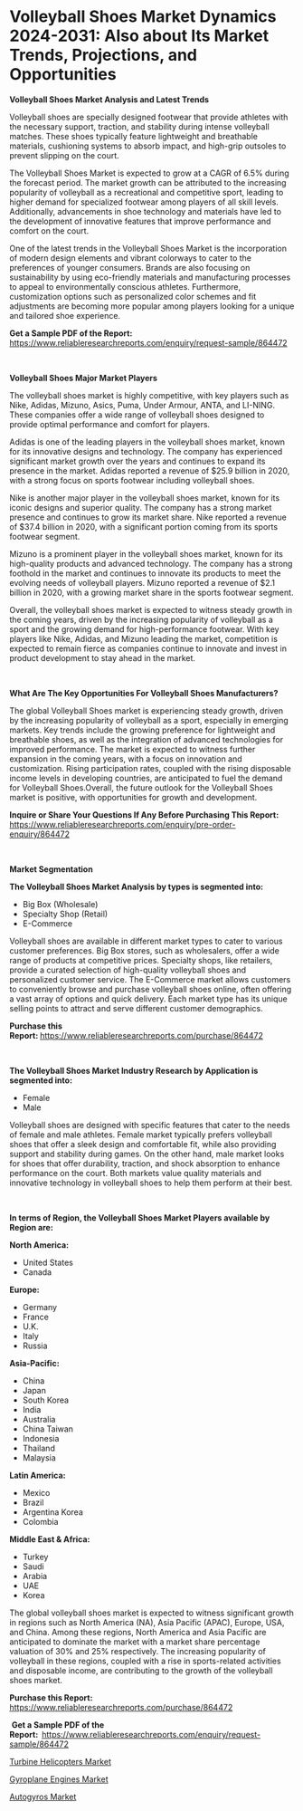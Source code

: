 <p><h1>Volleyball Shoes Market Dynamics 2024-2031: Also about Its Market Trends, Projections, and Opportunities</h1></p><p><strong>Volleyball Shoes Market Analysis and Latest Trends</strong></p>
<p><p>Volleyball shoes are specially designed footwear that provide athletes with the necessary support, traction, and stability during intense volleyball matches. These shoes typically feature lightweight and breathable materials, cushioning systems to absorb impact, and high-grip outsoles to prevent slipping on the court.</p><p>The Volleyball Shoes Market is expected to grow at a CAGR of 6.5% during the forecast period. The market growth can be attributed to the increasing popularity of volleyball as a recreational and competitive sport, leading to higher demand for specialized footwear among players of all skill levels. Additionally, advancements in shoe technology and materials have led to the development of innovative features that improve performance and comfort on the court.</p><p>One of the latest trends in the Volleyball Shoes Market is the incorporation of modern design elements and vibrant colorways to cater to the preferences of younger consumers. Brands are also focusing on sustainability by using eco-friendly materials and manufacturing processes to appeal to environmentally conscious athletes. Furthermore, customization options such as personalized color schemes and fit adjustments are becoming more popular among players looking for a unique and tailored shoe experience.</p></p>
<p><strong>Get a Sample PDF of the Report:&nbsp;</strong> <a href="https://www.reliableresearchreports.com/enquiry/request-sample/864472">https://www.reliableresearchreports.com/enquiry/request-sample/864472</a></p>
<p>&nbsp;</p>
<p><strong>Volleyball Shoes Major Market Players</strong></p>
<p><p>The volleyball shoes market is highly competitive, with key players such as Nike, Adidas, Mizuno, Asics, Puma, Under Armour, ANTA, and LI-NING. These companies offer a wide range of volleyball shoes designed to provide optimal performance and comfort for players.</p><p>Adidas is one of the leading players in the volleyball shoes market, known for its innovative designs and technology. The company has experienced significant market growth over the years and continues to expand its presence in the market. Adidas reported a revenue of $25.9 billion in 2020, with a strong focus on sports footwear including volleyball shoes.</p><p>Nike is another major player in the volleyball shoes market, known for its iconic designs and superior quality. The company has a strong market presence and continues to grow its market share. Nike reported a revenue of $37.4 billion in 2020, with a significant portion coming from its sports footwear segment.</p><p>Mizuno is a prominent player in the volleyball shoes market, known for its high-quality products and advanced technology. The company has a strong foothold in the market and continues to innovate its products to meet the evolving needs of volleyball players. Mizuno reported a revenue of $2.1 billion in 2020, with a growing market share in the sports footwear segment.</p><p>Overall, the volleyball shoes market is expected to witness steady growth in the coming years, driven by the increasing popularity of volleyball as a sport and the growing demand for high-performance footwear. With key players like Nike, Adidas, and Mizuno leading the market, competition is expected to remain fierce as companies continue to innovate and invest in product development to stay ahead in the market.</p></p>
<p>&nbsp;</p>
<p><strong>What Are The Key Opportunities For Volleyball Shoes Manufacturers?</strong></p>
<p><p>The global Volleyball Shoes market is experiencing steady growth, driven by the increasing popularity of volleyball as a sport, especially in emerging markets. Key trends include the growing preference for lightweight and breathable shoes, as well as the integration of advanced technologies for improved performance. The market is expected to witness further expansion in the coming years, with a focus on innovation and customization. Rising participation rates, coupled with the rising disposable income levels in developing countries, are anticipated to fuel the demand for Volleyball Shoes.Overall, the future outlook for the Volleyball Shoes market is positive, with opportunities for growth and development.</p></p>
<p><strong>Inquire or Share Your Questions If Any Before Purchasing This Report:</strong> <a href="https://www.reliableresearchreports.com/enquiry/pre-order-enquiry/864472">https://www.reliableresearchreports.com/enquiry/pre-order-enquiry/864472</a></p>
<p>&nbsp;</p>
<p><strong>Market Segmentation</strong></p>
<p><strong>The Volleyball Shoes Market Analysis by types is segmented into:</strong></p>
<p><ul><li>Big Box (Wholesale)</li><li>Specialty Shop (Retail)</li><li>E-Commerce</li></ul></p>
<p><p>Volleyball shoes are available in different market types to cater to various customer preferences. Big Box stores, such as wholesalers, offer a wide range of products at competitive prices. Specialty shops, like retailers, provide a curated selection of high-quality volleyball shoes and personalized customer service. The E-Commerce market allows customers to conveniently browse and purchase volleyball shoes online, often offering a vast array of options and quick delivery. Each market type has its unique selling points to attract and serve different customer demographics.</p></p>
<p><strong>Purchase this Report:&nbsp;</strong><a href="https://www.reliableresearchreports.com/purchase/864472">https://www.reliableresearchreports.com/purchase/864472</a></p>
<p>&nbsp;</p>
<p><strong>The Volleyball Shoes Market Industry Research by Application is segmented into:</strong></p>
<p><ul><li>Female</li><li>Male</li></ul></p>
<p><p>Volleyball shoes are designed with specific features that cater to the needs of female and male athletes. Female market typically prefers volleyball shoes that offer a sleek design and comfortable fit, while also providing support and stability during games. On the other hand, male market looks for shoes that offer durability, traction, and shock absorption to enhance performance on the court. Both markets value quality materials and innovative technology in volleyball shoes to help them perform at their best.</p></p>
<p>&nbsp;</p>
<p><strong>In terms of Region, the Volleyball Shoes Market Players available by Region are:</strong></p>
<p>
    <p> <strong> North America: </strong>
        <ul>
            <li>United States</li>
            <li>Canada</li>
        </ul>
        </p> 
    <p> <strong> Europe: </strong>
        <ul>
            <li>Germany</li>
            <li>France</li>
            <li>U.K.</li>
            <li>Italy</li>
            <li>Russia</li>
        </ul>
        </p> 
    <p> <strong> Asia-Pacific: </strong>
        <ul>
            <li>China</li>
            <li>Japan</li>
            <li>South Korea</li>
            <li>India</li>
            <li>Australia</li>
            <li>China Taiwan</li>
            <li>Indonesia</li>
            <li>Thailand</li>
            <li>Malaysia</li>
        </ul>
        </p> 
    <p> <strong> Latin America: </strong>
        <ul>
            <li>Mexico</li>
            <li>Brazil</li>
            <li>Argentina Korea</li>
            <li>Colombia</li>
        </ul>
        </p> 
    <p> <strong> Middle East & Africa: </strong>
        <ul>
            <li>Turkey</li>
            <li>Saudi</li>
            <li>Arabia</li>
            <li>UAE</li>
            <li>Korea</li>
        </ul>
    </p>
    </p>
<p><p>The global volleyball shoes market is expected to witness significant growth in regions such as North America (NA), Asia Pacific (APAC), Europe, USA, and China. Among these regions, North America and Asia Pacific are anticipated to dominate the market with a market share percentage valuation of 30% and 25% respectively. The increasing popularity of volleyball in these regions, coupled with a rise in sports-related activities and disposable income, are contributing to the growth of the volleyball shoes market.</p></p>
<p><strong>Purchase this Report: </strong><a href="https://www.reliableresearchreports.com/purchase/864472">https://www.reliableresearchreports.com/purchase/864472</a></p>
<p>&nbsp;<strong>Get a Sample PDF of the Report:&nbsp;&nbsp;</strong><a href="https://www.reliableresearchreports.com/enquiry/request-sample/864472">https://www.reliableresearchreports.com/enquiry/request-sample/864472</a></p>
<p><strong></strong></p>
<p><p><a href="https://boundless-drawbridge-702.notion.site/Turbine-Helicopters-Market-Research-Report-Forecasted-for-Period-from-2024-2031-by-Market-Type-M-b1ea3e9e64aa4b0fb4cf16f68a6852f4">Turbine Helicopters Market</a></p><p><a href="https://gamy-alyssum-396.notion.site/Gyroplane-Engines-Market-Size-Market-Trends-and-Growth-Outlook-forecasted-for-period-from-2024-to--4feb10ed868642a385549631fa71832b">Gyroplane Engines Market</a></p><p><a href="https://natural-crush-b99.notion.site/Autogyros-Market-Size-Market-Trends-and-Growth-Outlook-forecasted-for-period-from-2024-to-2031-3d5a64034aa24950aaf7cdc25ecbb6da">Autogyros Market</a></p></p>
